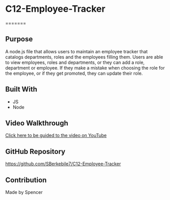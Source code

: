 # C12-Employee-Tracker

=======

## Purpose
A node.js file that allows users to maintain an employee tracker that catalogs departments, roles and the employees filling them. Users are able to view employees, roles and departments, or they can add a role, department or employee. If they make a mistake when choosing the role for the employee, or if they get promoted, they can update their role.

## Built With
* JS
* Node

## Video Walkthrough
[Click here to be guided to the video on YouTube](https://youtu.be/Pv4zCCw1Kg0)

## GitHub Repository
https://github.com/SBerkebile7/C12-Employee-Tracker

## Contribution
Made by Spencer
